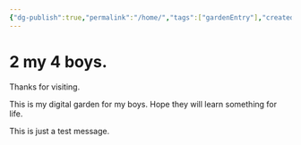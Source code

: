 ```yaml
---
{"dg-publish":true,"permalink":"/home/","tags":["gardenEntry"],"created":"2025-01-27T15:44:39.654+01:00","updated":"2025-01-27T16:28:10.876+01:00"}
---
```



# 2 my 4 boys.
Thanks for visiting. 

This is my digital garden for my boys. Hope they will learn something for life.

This is just a test message.

